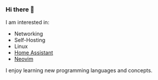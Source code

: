 ### Hi there 👋

I am interested in:
- Networking
- Self-Hosting
- Linux
- [Home Assistant](https://www.home-assistant.io/)
- [Neovim](https://github.com/neovim/neovim)

I enjoy learning new programming languages and concepts.

<!--
**prochri/prochri** is a ✨ _special_ ✨ repository because its `README.md` (this file) appears on your GitHub profile.

Here are some ideas to get you started:

- 🔭 I’m currently working on ...
- 🌱 I’m currently learning ...
- 👯 I’m looking to collaborate on ...
- 🤔 I’m looking for help with ...
- 💬 Ask me about ...
- 📫 How to reach me: ...
- 😄 Pronouns: ...
- ⚡ Fun fact: ...
-->
